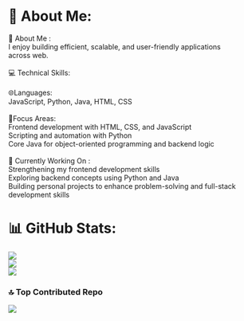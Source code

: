 # 💫 About Me:
👋 About Me :<br>     I enjoy building efficient, scalable, and user-friendly applications <br>across web.<br><br>💻 Technical Skills:<br><br> 🌐Languages:<br>  JavaScript, Python, Java, HTML, CSS<br><br>🧐Focus Areas:<br>Frontend development with HTML, CSS, and JavaScript<br>Scripting and automation with Python<br>Core Java for object-oriented programming and backend logic<br><br>🚀 Currently Working On :<br>Strengthening my frontend development skills<br>Exploring backend concepts using Python and Java<br>Building personal projects to enhance problem-solving and full-stack development skills<br>


# 📊 GitHub Stats:
![](https://github-readme-stats.vercel.app/api?username=harshnamd&theme=dark&hide_border=false&include_all_commits=false&count_private=false)<br/>
![](https://nirzak-streak-stats.vercel.app/?user=harshnamd&theme=dark&hide_border=false)<br/>
![](https://github-readme-stats.vercel.app/api/top-langs/?username=harshnamd&theme=dark&hide_border=false&include_all_commits=false&count_private=false&layout=compact)

### 🔝 Top Contributed Repo
![](https://github-contributor-stats.vercel.app/api?username=harshnamd&limit=5&theme=dark&combine_all_yearly_contributions=true)

<!-- Proudly created with GPRM ( https://gprm.itsvg.in ) -->
